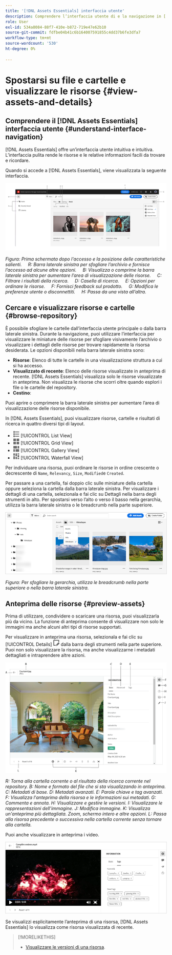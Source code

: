 ```yaml
---
title: '[!DNL Assets Essentials] interfaccia utente'
description: Comprendere l’interfaccia utente di e la navigazione in [!DNL Assets Essentials].
role: User
exl-id: 534a8084-88f7-410e-b872-719e47e62b10
source-git-commit: fdfbe04b41c6b164007591855c4dd37b6fe3dfa7
workflow-type: tm+mt
source-wordcount: '530'
ht-degree: 0%

---
```


# Spostarsi su file e cartelle e visualizzare le risorse {#view-assets-and-details}

<!-- TBD: Give screenshots of all views with many assets. Zoom out to showcase how the thumbnails/tiles flow on the UI in different views. -->

<!-- TBD: The options in left sidebar may change. Shared with me and Shared by me are missing for now. Update this section as UI is updated. -->

## Comprendere il [!DNL Assets Essentials] interfaccia utente {#understand-interface-navigation}

[!DNL Assets Essentials] offre un’interfaccia utente intuitiva e intuitiva. L’interfaccia pulita rende le risorse e le relative informazioni facili da trovare e ricordare.

Quando si accede a [!DNL Assets Essentials], viene visualizzata la seguente interfaccia.

<!-- TBD: Update this screenshot. Remove top bar. Remove 2 labels from top bar. -->

![[!DNL Assets Essentials] interfaccia utente](assets/essentials-interface1.png)

*Figura: Prima schermata dopo l&#39;accesso e la posizione delle caratteristiche salienti.*
    *R: Barra laterale sinistra per sfogliare l’archivio e fornisce l’accesso ad alcune altre opzioni.*
    *B: Visualizza o comprime la barra laterale sinistra per aumentare l’area di visualizzazione delle risorse.*
    *C: Filtrare i risultati della ricerca.*
    *D: Casella di ricerca.*
    *E: Opzioni per ordinare le risorse.*
    *F: Fornisci feedback sul prodotto.*
    *G: Modifica le preferenze utente o disconnettiti.*
    *H: Passa da una vista all’altra.*

<!-- TBD: Need an embedded video here with narration. It has to be hosted on MPC to be embeddable. -->

## Cercare e visualizzare risorse e cartelle {#browse-repository}

È possibile sfogliare le cartelle dall’interfaccia utente principale o dalla barra laterale sinistra. Durante la navigazione, puoi utilizzare l’interfaccia per visualizzare le miniature delle risorse per sfogliare visivamente l’archivio o visualizzare i dettagli delle risorse per trovare rapidamente la risorsa desiderata. Le opzioni disponibili nella barra laterale sinistra sono:

* **Risorse**: Elenco di tutte le cartelle in una visualizzazione struttura a cui si ha accesso.
* **Visualizzato di recente**: Elenco delle risorse visualizzate in anteprima di recente. [!DNL Assets Essentials] visualizza solo le risorse visualizzate in anteprima. Non visualizza le risorse che scorri oltre quando esplori i file o le cartelle del repository.
* **Cestino**:

<!-- TBD: Not sure if we want to publish these right now. CC Libs are beta as per Greg.
* **Libraries**: Access to [!DNL Adobe Creative Cloud Team] (CCT) Libraries view. This view is visible only if the user is entitled to CCT Libraries.
-->

<!-- TBD: My Work Space shows task inbox and it is not visible on AEM Cloud Demos as of now. It is the source of truth server hence not documenting My Work Space option for now.
-->

Puoi aprire o comprimere la barra laterale sinistra per aumentare l’area di visualizzazione delle risorse disponibile.

In [!DNL Assets Essentials], puoi visualizzare risorse, cartelle e risultati di ricerca in quattro diversi tipi di layout.

* ![icona a forma di elenco](assets/do-not-localize/list-view.png) [!UICONTROL List View]
* ![icona della vista a griglia](assets/do-not-localize/grid-view.png) [!UICONTROL Grid View]
* ![icona a forma di galleria](assets/do-not-localize/gallery-view.png) [!UICONTROL Gallery View]
* ![icona della vista a cascata](assets/do-not-localize/waterfall-view.png) [!UICONTROL Waterfall View]

Per individuare una risorsa, puoi ordinare le risorse in ordine crescente o decrescente di `Name`, `Relevancy`, `Size`, `Modified`e `Created`.

Per passare a una cartella, fai doppio clic sulle miniature della cartella oppure seleziona la cartella dalla barra laterale sinistra. Per visualizzare i dettagli di una cartella, selezionala e fai clic su Dettagli nella barra degli strumenti in alto. Per spostarsi verso l’alto o verso il basso nella gerarchia, utilizza la barra laterale sinistra o le breadcrumb nella parte superiore.

![Sfoglia cartelle](assets/browsing-folders.png)

*Figura: Per sfogliare la gerarchia, utilizza le breadcrumb nella parte superiore o nella barra laterale sinistra.*

## Anteprima delle risorse {#preview-assets}

Prima di utilizzare, condividere o scaricare una risorsa, puoi visualizzarla più da vicino. La funzione di anteprima consente di visualizzare non solo le immagini ma anche alcuni altri tipi di risorse supportati.

Per visualizzare in anteprima una risorsa, selezionala e fai clic su [!UICONTROL Details] ![icona dettagli](assets/do-not-localize/edit-in-icon.png) dalla barra degli strumenti nella parte superiore. Puoi non solo visualizzare la risorsa, ma anche visualizzarne i metadati dettagliati e intraprendere altre azioni.

![Visualizzare un&#39;anteprima di una risorsa](assets/preview-asset.png)

*R: Torna alla cartella corrente o al risultato della ricerca corrente nel repository.*
*B: Nome e formato del file che si sta visualizzando in anteprima.*
*C: Metadati di base.*
*D: Metadati avanzati.*
*E: Parole chiave e tag avanzati.*
*F: Visualizza l&#39;anteprima della risorsa e le informazioni sui metadati.*
*G: Commenta e annota.*
*H: Visualizzare e gestire le versioni.*
*I: Visualizzare le rappresentazioni dell&#39;immagine.*
*J: Modifica immagine.*
*K: Visualizza un&#39;anteprima più dettagliata. Zoom, schermo intero e altre opzioni.*
*L: Passa alla risorsa precedente o successiva nella cartella corrente senza tornare alla cartella.*

Puoi anche visualizzare in anteprima i video.

![Anteprima video](/help/assets/preview-video.png)

Se visualizzi esplicitamente l’anteprima di una risorsa, [!DNL Assets Essentials] lo visualizza come risorsa visualizzata di recente.

<!-- TBD: Describe the options.

Explicitly previewed assets are displayed as recently viewed assets. Give screenshot of this.
Other use cases after previewing.
-->

>[!MORELIKETHIS]
>
>* [Visualizzare le versioni di una risorsa](/help/manage-organize.md#view-versions).

